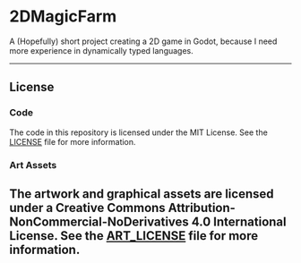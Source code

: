 # 2DMagicFarm
A (Hopefully) short project creating a 2D game in Godot, because I need more experience in dynamically typed languages.

---
## License

### Code
The code in this repository is licensed under the MIT License. See the [LICENSE](LICENSE) file for more information.

### Art Assets
The artwork and graphical assets are licensed under a Creative Commons Attribution-NonCommercial-NoDerivatives 4.0 International License. See the [ART_LICENSE](ART_LICENSE) file for more information.
---
